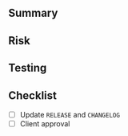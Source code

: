 ## Summary

## Risk

## Testing

## Checklist

- [ ] Update `RELEASE` and `CHANGELOG`
- [ ] Client approval
